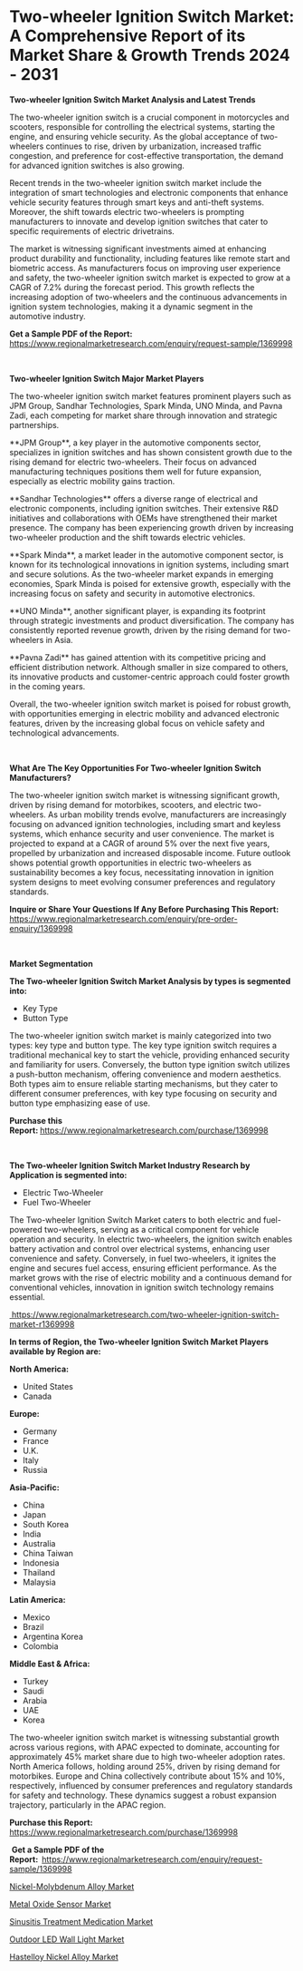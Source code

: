 <p><h1>Two-wheeler Ignition Switch Market: A Comprehensive Report of its Market Share & Growth Trends 2024 - 2031</h1></p><p><strong>Two-wheeler Ignition Switch Market Analysis and Latest Trends</strong></p>
<p><p>The two-wheeler ignition switch is a crucial component in motorcycles and scooters, responsible for controlling the electrical systems, starting the engine, and ensuring vehicle security. As the global acceptance of two-wheelers continues to rise, driven by urbanization, increased traffic congestion, and preference for cost-effective transportation, the demand for advanced ignition switches is also growing.</p><p>Recent trends in the two-wheeler ignition switch market include the integration of smart technologies and electronic components that enhance vehicle security features through smart keys and anti-theft systems. Moreover, the shift towards electric two-wheelers is prompting manufacturers to innovate and develop ignition switches that cater to specific requirements of electric drivetrains.</p><p>The market is witnessing significant investments aimed at enhancing product durability and functionality, including features like remote start and biometric access. As manufacturers focus on improving user experience and safety, the two-wheeler ignition switch market is expected to grow at a CAGR of 7.2% during the forecast period. This growth reflects the increasing adoption of two-wheelers and the continuous advancements in ignition system technologies, making it a dynamic segment in the automotive industry.</p></p>
<p><strong>Get a Sample PDF of the Report:&nbsp;</strong> <a href="https://www.regionalmarketresearch.com/enquiry/request-sample/1369998">https://www.regionalmarketresearch.com/enquiry/request-sample/1369998</a></p>
<p>&nbsp;</p>
<p><strong>Two-wheeler Ignition Switch Major Market Players</strong></p>
<p><p>The two-wheeler ignition switch market features prominent players such as JPM Group, Sandhar Technologies, Spark Minda, UNO Minda, and Pavna Zadi, each competing for market share through innovation and strategic partnerships.</p><p>**JPM Group**, a key player in the automotive components sector, specializes in ignition switches and has shown consistent growth due to the rising demand for electric two-wheelers. Their focus on advanced manufacturing techniques positions them well for future expansion, especially as electric mobility gains traction.</p><p>**Sandhar Technologies** offers a diverse range of electrical and electronic components, including ignition switches. Their extensive R&D initiatives and collaborations with OEMs have strengthened their market presence. The company has been experiencing growth driven by increasing two-wheeler production and the shift towards electric vehicles.</p><p>**Spark Minda**, a market leader in the automotive component sector, is known for its technological innovations in ignition systems, including smart and secure solutions. As the two-wheeler market expands in emerging economies, Spark Minda is poised for extensive growth, especially with the increasing focus on safety and security in automotive electronics.</p><p>**UNO Minda**, another significant player, is expanding its footprint through strategic investments and product diversification. The company has consistently reported revenue growth, driven by the rising demand for two-wheelers in Asia.</p><p>**Pavna Zadi** has gained attention with its competitive pricing and efficient distribution network. Although smaller in size compared to others, its innovative products and customer-centric approach could foster growth in the coming years.</p><p>Overall, the two-wheeler ignition switch market is poised for robust growth, with opportunities emerging in electric mobility and advanced electronic features, driven by the increasing global focus on vehicle safety and technological advancements.</p></p>
<p>&nbsp;</p>
<p><strong>What Are The Key Opportunities For Two-wheeler Ignition Switch Manufacturers?</strong></p>
<p><p>The two-wheeler ignition switch market is witnessing significant growth, driven by rising demand for motorbikes, scooters, and electric two-wheelers. As urban mobility trends evolve, manufacturers are increasingly focusing on advanced ignition technologies, including smart and keyless systems, which enhance security and user convenience. The market is projected to expand at a CAGR of around 5% over the next five years, propelled by urbanization and increased disposable income. Future outlook shows potential growth opportunities in electric two-wheelers as sustainability becomes a key focus, necessitating innovation in ignition system designs to meet evolving consumer preferences and regulatory standards.</p></p>
<p><strong>Inquire or Share Your Questions If Any Before Purchasing This Report:</strong> <a href="https://www.regionalmarketresearch.com/enquiry/pre-order-enquiry/1369998">https://www.regionalmarketresearch.com/enquiry/pre-order-enquiry/1369998</a></p>
<p>&nbsp;</p>
<p><strong>Market Segmentation</strong></p>
<p><strong>The Two-wheeler Ignition Switch Market Analysis by types is segmented into:</strong></p>
<p><ul><li>Key Type</li><li>Button Type</li></ul></p>
<p><p>The two-wheeler ignition switch market is mainly categorized into two types: key type and button type. The key type ignition switch requires a traditional mechanical key to start the vehicle, providing enhanced security and familiarity for users. Conversely, the button type ignition switch utilizes a push-button mechanism, offering convenience and modern aesthetics. Both types aim to ensure reliable starting mechanisms, but they cater to different consumer preferences, with key type focusing on security and button type emphasizing ease of use.</p></p>
<p><strong>Purchase this Report:&nbsp;</strong><a href="https://www.regionalmarketresearch.com/purchase/1369998">https://www.regionalmarketresearch.com/purchase/1369998</a></p>
<p>&nbsp;</p>
<p><strong>The Two-wheeler Ignition Switch Market Industry Research by Application is segmented into:</strong></p>
<p><ul><li>Electric Two-Wheeler</li><li>Fuel Two-Wheeler</li></ul></p>
<p><p>The Two-wheeler Ignition Switch Market caters to both electric and fuel-powered two-wheelers, serving as a critical component for vehicle operation and security. In electric two-wheelers, the ignition switch enables battery activation and control over electrical systems, enhancing user convenience and safety. Conversely, in fuel two-wheelers, it ignites the engine and secures fuel access, ensuring efficient performance. As the market grows with the rise of electric mobility and a continuous demand for conventional vehicles, innovation in ignition switch technology remains essential.</p></p>
<p><a href="https://www.regionalmarketresearch.com/two-wheeler-ignition-switch-market-r1369998">&nbsp;https://www.regionalmarketresearch.com/two-wheeler-ignition-switch-market-r1369998</a></p>
<p><strong>In terms of Region, the Two-wheeler Ignition Switch Market Players available by Region are:</strong></p>
<p>
    <p> <strong> North America: </strong>
        <ul>
            <li>United States</li>
            <li>Canada</li>
        </ul>
        </p> 
    <p> <strong> Europe: </strong>
        <ul>
            <li>Germany</li>
            <li>France</li>
            <li>U.K.</li>
            <li>Italy</li>
            <li>Russia</li>
        </ul>
        </p> 
    <p> <strong> Asia-Pacific: </strong>
        <ul>
            <li>China</li>
            <li>Japan</li>
            <li>South Korea</li>
            <li>India</li>
            <li>Australia</li>
            <li>China Taiwan</li>
            <li>Indonesia</li>
            <li>Thailand</li>
            <li>Malaysia</li>
        </ul>
        </p> 
    <p> <strong> Latin America: </strong>
        <ul>
            <li>Mexico</li>
            <li>Brazil</li>
            <li>Argentina Korea</li>
            <li>Colombia</li>
        </ul>
        </p> 
    <p> <strong> Middle East & Africa: </strong>
        <ul>
            <li>Turkey</li>
            <li>Saudi</li>
            <li>Arabia</li>
            <li>UAE</li>
            <li>Korea</li>
        </ul>
    </p>
    </p>
<p><p>The two-wheeler ignition switch market is witnessing substantial growth across various regions, with APAC expected to dominate, accounting for approximately 45% market share due to high two-wheeler adoption rates. North America follows, holding around 25%, driven by rising demand for motorbikes. Europe and China collectively contribute about 15% and 10%, respectively, influenced by consumer preferences and regulatory standards for safety and technology. These dynamics suggest a robust expansion trajectory, particularly in the APAC region.</p></p>
<p><strong>Purchase this Report: </strong><a href="https://www.regionalmarketresearch.com/purchase/1369998">https://www.regionalmarketresearch.com/purchase/1369998</a></p>
<p>&nbsp;<strong>Get a Sample PDF of the Report:&nbsp;&nbsp;</strong><a href="https://www.regionalmarketresearch.com/enquiry/request-sample/1369998">https://www.regionalmarketresearch.com/enquiry/request-sample/1369998</a></p>
<p><strong></strong></p>
<p><p><a href="https://issuu.com/reportprime-2/docs/nickel-molybdenum-alloy-market-size_5a8c2502cd6d98">Nickel-Molybdenum Alloy Market</a></p><p><a href="https://medium.com/@afsanahossain341/global-metal-oxide-sensor-industry-research-report-competitive-landscape-market-size-regional-58b3515172b9">Metal Oxide Sensor Market</a></p><p><a href="https://www.linkedin.com/pulse/sinusitis-treatment-medication-market-strategic-insights-svube">Sinusitis Treatment Medication Market</a></p><p><a href="https://medium.com/@afsanahossain341/outdoor-led-wall-light-market-share-market-analysis-growth-trends-forecasts-for-period-from-7af4955694e4?postPublishedType=repub">Outdoor LED Wall Light Market</a></p><p><a href="https://issuu.com/reportprime-2/docs/hastelloy-nickel-alloy-market-size-_67fe89d2102c89">Hastelloy Nickel Alloy Market</a></p></p>